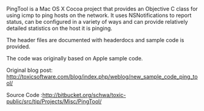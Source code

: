 PingTool is a Mac OS X Cocoa project that provides an Objective C class for using icmp to ping hosts on the network. It uses NSNotifications to report status, can be configured in a variety of ways and can provide relatively detailed statistics on the host it is pinging.

The header files are documented with headerdocs and sample code is provided.

The code was originally based on Apple sample code.

Original blog post: http://toxicsoftware.com/blog/index.php/weblog/new_sample_code_ping_tool/

Source Code :http://bitbucket.org/schwa/toxic-public/src/tip/Projects/Misc/PingTool/
